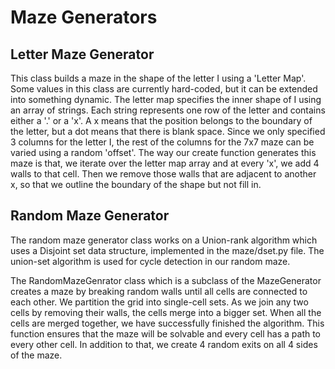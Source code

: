 # Maze Generators

## Letter Maze Generator

This class builds a maze in the shape of the letter I using a 'Letter Map'. Some values in this class are currently hard-coded, but it can be extended into something dynamic. The letter map specifies the inner shape of I using an array of strings. Each string represents one row of the letter and contains either a '.' or a 'x'. A x means that the position belongs to the boundary of the letter, but a dot means that there is blank space. Since we only specified 3 columns for the letter I, the rest of the columns for the 7x7 maze can be varied using a random 'offset'. The way our create function generates this maze is that, we iterate over the letter map array and at every 'x', we add 4 walls to that cell. Then we remove those walls that are adjacent to another x, so that we outline the boundary of the shape but not fill in.

## Random Maze Generator

The random maze generator class works on a Union-rank algorithm which uses a Disjoint set data structure, implemented in the maze/dset.py file. The union-set algorithm is used for cycle detection in our random maze.

The RandomMazeGenrator class which is a subclass of the MazeGenerator creates a maze by breaking random walls until all cells are connected to each other. We partition the grid into single-cell sets. As we join any two cells by removing their walls, the cells merge into a bigger set. When all the cells are merged together, we have successfully finished the algorithm. This function ensures that the maze will be solvable and every cell has a path to every other cell. In addition to that, we create 4 random exits on all 4 sides of the maze.
